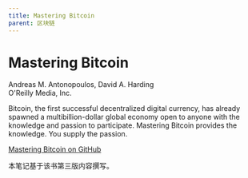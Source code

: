 ```yaml
---
title: Mastering Bitcoin
parent: 区块链
---
```


# Mastering Bitcoin

Andreas M. Antonopoulos, David A. Harding   
O'Reilly Media, Inc.

Bitcoin, the first successful decentralized digital currency, has already spawned a multibillion-dollar global economy open to anyone with the knowledge and passion to participate. Mastering Bitcoin provides the knowledge. You supply the passion.

[Mastering Bitcoin on GitHub](https://github.com/bitcoinbook/bitcoinbook "Mastering Bitcoin on GitHub")

本笔记基于该书第三版内容撰写。
